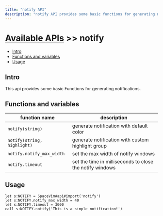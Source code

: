 ```yaml
---
title: "notify API"
description: "notify API provides some basic functions for generating notifications"
---
```


# [Available APIs](../) >> notify

<!-- vim-markdown-toc GFM -->

- [Intro](#intro)
- [Functions and variables](#functions-and-variables)
- [Usage](#usage)

<!-- vim-markdown-toc -->

## Intro

This api provides some basic Functions for generating notifications.

## Functions and variables

| function name               | description                                              |
| --------------------------- | -------------------------------------------------------- |
| `notify(string)`            | generate notification with default color                 |
| `notify(string, highlight)` | generate notification with custom highlight group        |
| `notify.notify_max_width`   | set the max width of notify windows                      |
| `notify.timeout`            | set the time in milliseconds to close the notify windows |

## Usage

```vim
let s:NOTIFY = SpaceVim#api#import('notify')
let s:NOTIFY.notify_max_width = 40
let s:NOTIFY.timeout = 3000
call s:NOTIFY.notify('This is a simple notification!')
```
